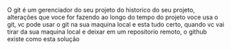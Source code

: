 O git é um gerenciador do seu projeto do historico do seu projeto, alterações que voce for fazendo ao longo do tempo do projeto voce usa o git, vc pode usar o git na sua maquina local e esta tudo certo, quando vc vai tirar da sua maquina local e deixar em um repositorio remoto, o github existe como esta solução